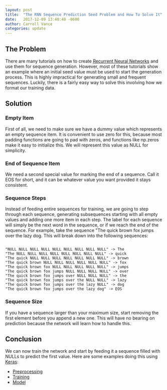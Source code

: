 ```yaml
---
layout: post
title:  "The RNN Sequence Prediction Seed Problem and How To Solve It"
date:   2017-12-09 13:40:48 -0600
author: Carroll Vance
categories: update
---
```

## The Problem
There are many tutorials on how to create [Recurrent Neural Networks][rnn] and use them for sequence generation. However, most of these tutorials show an example where an initial seed value must be used to start the generation process. This is highly impractical for generating small and frequent sequences. Luckily, there is a fairly easy way to solve this involving how we format our training data.

## Solution
### Empty Item
First of all, we need to make sure we have a dummy value which represents an empty sequence item. It is convenient to use zero for this, because most padding functions are going to pad with zeros, and functions like np.zeros make it easy to initialize this. We will represent this value as NULL for simplicity.
### End of Sequence Item
We need a second special value for marking the end of a sequence. Call it EOS for short, and it can be whatever value you want provided it stays consistent.
### Sequence Steps
Instead of feeding entire sequences for training, we are going to step through each sequence, generating subsequences starting with all empty values and adding one more item in each step. The label for each sequence will simply be the next word in the sequence, or <EOS> if we reach the end of the sequence. For example, take the sequence "The quick brown fox jumps over the lazy dog. This will break down into the following sequences:
<pre><code class="python">
"NULL NULL NULL NULL NULL NULL NULL NULL NULL" -> The
"The NULL NULL NULL NULL NULL NULL NULL NULL" -> quick
"The quick NULL NULL NULL NULL NULL NULL NULL" -> brown
"The quick brown NULL NULL NULL NULL NULL NULL" -> fox
"The quick brown fox NULL NULL NULL NULL NULL" -> jumps
"The quick brown fox jumps NULL NULL NULL NULL" -> over
"The quick brown fox jumps over NULL NULL NULL" -> the
"The quick brown fox jumps over the NULL NULL" -> lazy
"The quick brown fox jumps over the lazy NULL" -> dog
"The quick brown fox jumps over the lazy dog" -> EOS
</code></pre>
### Sequence Size
If you have a sequence larger than your maximum size, start removing the first element before you append a new one. This will have no bearing on prediction because the network will learn how to handle this.
## Conclusion
We can now train the network and start by feeding it a sequence filled with NULLs to predict the first value. Here are some examples doing this using [Keras][keras]:
- [Preprocessing][preprocess]
- [Training][train]
- [Model][model]

[keras]: https://keras.io
[preprocess]: https://github.com/csvance/armchair-expert/blob/master/scripts/preprocess_data_twitter.py
[train]: https://github.com/csvance/armchair-expert/blob/master/scripts/train_preprocessed_data.py
[model]: https://github.com/csvance/armchair-expert/blob/master/structure_model.py
[rnn]: https://en.wikipedia.org/wiki/Recurrent_neural_network
